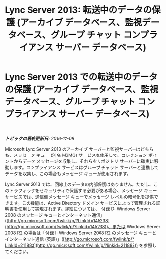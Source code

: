 ﻿---
title: 'Lync Server 2013: 転送中のデータの保護 (アーカイブ データベース、監視データベース、グループ チャット コンプライアンス サーバー データベース)'
TOCTitle: Lync Server 2013 での転送中のデータの保護 (アーカイブ データベース、監視データベース、グループ チャット コンプライアンス サーバー データベース)
ms:assetid: ea219705-1015-43a7-890b-e7e67b451e7c
ms:mtpsurl: https://technet.microsoft.com/ja-jp/library/Dn518336(v=OCS.15)
ms:contentKeyID: 60498629
ms.date: 12/10/2016
mtps_version: v=OCS.15
ms.translationtype: HT
---

# Lync Server 2013 での転送中のデータの保護 (アーカイブ データベース、監視データベース、グループ チャット コンプライアンス サーバー データベース)

 

_**トピックの最終更新日:** 2016-12-08_

Microsoft Lync Server 2013 のアーカイブ サーバーと監視サーバーはどちらも、メッセージ キュー (別名 MSMQ) サービスを使用して、コレクション ポイントからデータ メッセージを収集し、それらをリポジトリ サーバーに確実に移動します。コンプライアンス サービスはグループ チャット サーバーと連携してデータを収集し、この場合もメッセージ キューが使用されます。

Lync Server 2013 では、回線上のデータの内部保護はありません。ただし、このトラフィックをセキュリティで保護する必要がある場合、メッセージ キュー サービスでは、送信側メッセージ キューでメッセージ レベルの暗号化を提供できます。この機能は、Active Directory ドメイン サービスによって管理される証明書を使用して実現されます。詳細については、「付録 D: Windows Server 2008 のメッセージ キューとインターネット通信」([http://go.microsoft.com/fwlink/p/?LinkId=145238](http://go.microsoft.com/fwlink/p/?linkid=145238))、または Windows Server 2008 R2 の場合は「付録 I: Windows Server 2008 R2 のメッセージ キューとインターネット通信 (英語)」([http://go.microsoft.com/fwlink/p/?LinkId=211883](http://go.microsoft.com/fwlink/p/?linkid=211883)) を参照してください。

